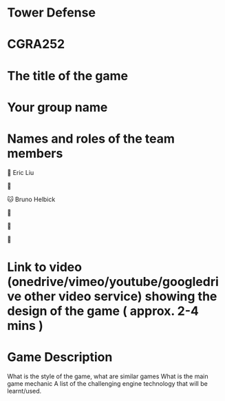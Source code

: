 # Tower Defense
# CGRA252


# The title of the game


# Your group name


# Names and roles of the team members
🐻 Eric Liu

🐺 

🐱 Bruno Helbick

🐶 

🐰 

🦉


# Link to video (onedrive/vimeo/youtube/googledrive other video service) showing the design of the game ( approx. 2-4 mins )


# Game Description
What is the style of the game, what are similar games
What is the main game mechanic
A list of the challenging engine technology that will be learnt/used.
